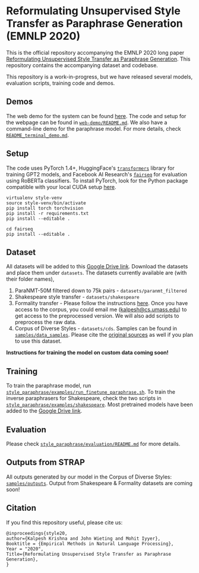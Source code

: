 # Reformulating Unsupervised Style Transfer as Paraphrase Generation (EMNLP 2020)

This is the official repository accompanying the EMNLP 2020 long paper [Reformulating Unsupervised Style Transfer as Paraphrase Generation](https://arxiv.org/abs/2010.05700). This repository contains the accompanying dataset and codebase.

This repository is a work-in-progress, but we have released several models, evaluation scripts, training code and demos.

## Demos

The web demo for the system can be found [here](http://arkham.cs.umass.edu:8553). The code and setup for the webpage can be found in [`web-demo/README.md`](web-demo/README.md). We also have a command-line demo for the paraphrase model. For more details, check [`README_terminal_demo.md`](README_terminal_demo.md).

## Setup

The code uses PyTorch 1.4+, HuggingFace's [`transformers`](https://github.com/huggingface/transformers) library for training GPT2 models, and Facebook AI Research's [`fairseq`](https://github.com/facebookresearch/fairseq) for evaluation using RoBERTa classifiers. To install PyTorch, look for the Python package compatible with your local CUDA setup [here](https://pytorch.org).

```
virtualenv style-venv
source style-venv/bin/activate
pip install torch torchvision
pip install -r requirements.txt
pip install --editable .

cd fairseq
pip install --editable .
```

## Dataset

All datasets will be added to this [Google Drive link](https://drive.google.com/drive/folders/12ImHH2kJKw1Vs3rDUSRytP3DZYcHdsZw?usp=sharing). Download the datasets and place them under `datasets`. The datasets currently available are (with their folder names),

1. ParaNMT-50M filtered down to 75k pairs - `datasets/paranmt_filtered`
2. Shakespeare style transfer - `datasets/shakespeare`
3. Formality transfer - Please follow the instructions [here](https://github.com/raosudha89/GYAFC-corpus). Once you have access to the corpus, you could email me ([kalpesh@cs.umass.edu](mailto:kalpesh@cs.umass.edu)) to get access to the preprocessed version. We will also add scripts to preprocess the raw data.
4. Corpus of Diverse Styles - `datasets/cds`. Samples can be found in [`samples/data_samples`](samples/data_samples). Please cite the [original sources](https://arxiv.org/pdf/2010.05700.pdf#page=24) as well if you plan to use this dataset.

**Instructions for training the model on custom data coming soon!**

## Training

To train the paraphrase model, run [`style_paraphrase/examples/run_finetune_paraphrase.sh`](style_paraphrase/examples/run_finetune_paraphrase.sh). To train the inverse paraphrasers for Shakespeare, check the two scripts in [`style_paraphrase/examples/shakespeare`](style_paraphrase/examples/shakespeare). Most pretrained models have been added to the [Google Drive link](https://drive.google.com/drive/folders/12ImHH2kJKw1Vs3rDUSRytP3DZYcHdsZw?usp=sharing).

## Evaluation

Please check [`style_paraphrase/evaluation/README.md`](style_paraphrase/evaluation/README.md) for more details.

## Outputs from STRAP

All outputs generated by our model in the Corpus of Diverse Styles: [`samples/outputs`](samples/outputs). Output from Shakespeare & Formality datasets are coming soon!

## Citation

If you find this repository useful, please cite us:

```
@inproceedings{style20,
author={Kalpesh Krishna and John Wieting and Mohit Iyyer},
Booktitle = {Empirical Methods in Natural Language Processing},
Year = "2020",
Title={Reformulating Unsupervised Style Transfer as Paraphrase Generation},
}
```
